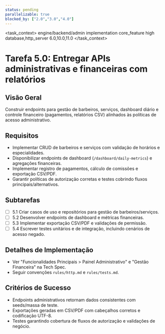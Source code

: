 ```yaml
---
status: pending
parallelizable: true
blocked_by: ["2.0","3.0","4.0"]
---
```


<task_context>
<domain>engine/backend/admin</domain>
<type>implementation</type>
<scope>core_feature</scope>
<complexity>high</complexity>
<dependencies>database,http_server</dependencies>
<unblocks>6.0,10.0,11.0</unblocks>
</task_context>

# Tarefa 5.0: Entregar APIs administrativas e financeiras com relatórios

## Visão Geral
Construir endpoints para gestão de barbeiros, serviços, dashboard diário e controle financeiro (pagamentos, relatórios CSV) alinhados às políticas de acesso administrativo.

## Requisitos
- Implementar CRUD de barbeiros e serviços com validação de horários e especialidades.
- Disponibilizar endpoints de dashboard (`/dashboard/daily-metrics`) e agregações financeiras.
- Implementar registro de pagamentos, cálculo de comissões e exportação CSV/PDF.
- Garantir políticas de autorização corretas e testes cobrindo fluxos principais/alternativos.

## Subtarefas
- [ ] 5.1 Criar casos de uso e repositórios para gestão de barbeiros/serviços.
- [ ] 5.2 Desenvolver endpoints de dashboard e métricas financeiras.
- [ ] 5.3 Implementar exportação CSV/PDF e validações de permissão.
- [ ] 5.4 Escrever testes unitários e de integração, incluindo cenários de acesso negado.

## Detalhes de Implementação
- Ver "Funcionalidades Principais > Painel Administrativo" e "Gestão Financeira" na Tech Spec.
- Seguir convenções `rules/http.md` e `rules/tests.md`.

## Critérios de Sucesso
- Endpoints administrativos retornam dados consistentes com seeds/massa de teste.
- Exportações geradas em CSV/PDF com cabeçalhos corretos e codificação UTF-8.
- Testes garantindo cobertura de fluxos de autorização e validações de negócio.
